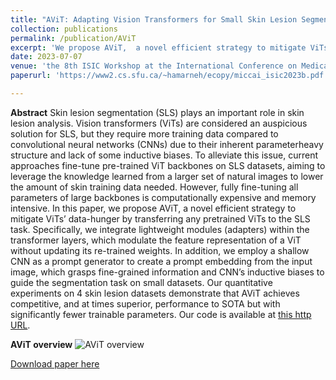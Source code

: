 ```yaml
---
title: "AViT: Adapting Vision Transformers for Small Skin Lesion Segmentation Datasets"
collection: publications
permalink: /publication/AViT
excerpt: 'We propose AViT,  a novel efficient strategy to mitigate ViTs’ data-hunger problem by transferring any pretrained ViTs to the skin lesion segmentation task. To accomplish this, we propose using task-specific adapters and CNN prompt generator.'
date: 2023-07-07
venue: 'the 8th ISIC Workshop at the International Conference on Medical Image Computing and Computer Assisted Intervention (MICCAI)'
paperurl: 'https://www2.cs.sfu.ca/~hamarneh/ecopy/miccai_isic2023b.pdf'

---
```

**Abstract**
Skin lesion segmentation (SLS) plays an important role in skin lesion analysis. Vision transformers (ViTs) are considered an auspicious solution for SLS, but they require more training data compared to convolutional neural networks (CNNs) due to their inherent parameterheavy structure and lack of some inductive biases. To alleviate this issue, current approaches fine-tune pre-trained ViT backbones on SLS datasets, aiming to leverage the knowledge learned from a larger set of natural images to lower the amount of skin training data needed. However, fully fine-tuning all parameters of large backbones is computationally expensive and memory intensive. In this paper, we propose AViT, a novel efficient strategy to mitigate ViTs’ data-hunger by transferring any pretrained ViTs to the SLS task. Specifically, we integrate lightweight modules (adapters) within the transformer layers, which modulate the feature representation of a ViT without updating its re-trained weights. In addition, we employ a shallow CNN as a prompt generator to create a prompt embedding from the input image, which grasps fine-grained information and CNN’s inductive biases to guide the segmentation task on small datasets. Our quantitative experiments on 4 skin lesion datasets demonstrate that AViT achieves competitive, and at times superior, performance to SOTA but with significantly fewer trainable parameters. Our code is available at [this http URL](https://github.com/siyi-wind/AViT).

**AViT overview**
![AViT overview](http://nourhanb.github.io/images/AViT_block.jpg)

[Download paper here](http://nourhanb.github.io/files/AViT.pdf)
